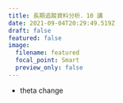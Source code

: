 ```yaml
---
title: 長期追蹤資料分析．10 講
date: 2021-09-04T20:29:49.519Z
draft: false
featured: false
image:
  filename: featured
  focal_point: Smart
  preview_only: false
---
```


- theta change